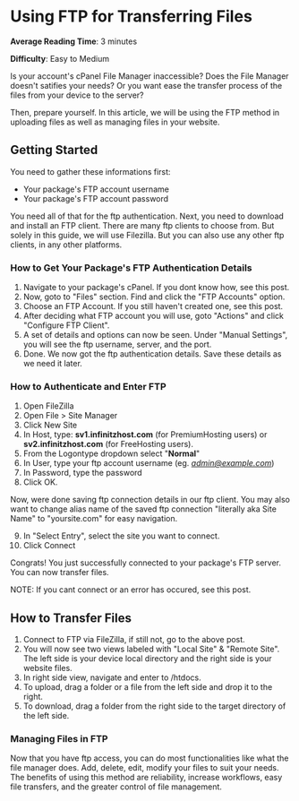 # Using FTP for Transferring Files

**Average Reading Time**: 3 minutes

**Difficulty**: Easy to Medium

Is your account's cPanel File Manager inaccessible? Does the File Manager doesn't satifies your needs? Or you want ease the transfer process of the files from your device to the server? 

Then, prepare yourself. In this article, we will be using the FTP method in uploading files as well as managing files in your website.
 
## Getting Started
You need to gather these informations first:

- Your package's FTP account username
- Your package's FTP account password
    
You need all of that for the ftp authentication.
Next, you need to download and install an FTP client. There are many ftp clients to choose from. But solely in this guide, we will use Filezilla. But you can also use any other ftp clients, in any other platforms.
    
### How to Get Your Package's FTP Authentication Details

1. Navigate to your package's cPanel. If you dont know how, see this post.
2. Now, goto to "Files" section. Find and click the "FTP Accounts" option.
3. Choose an FTP Account. If you still haven't created one, see this post.
4. After deciding what FTP account you will use, goto "Actions" and click "Configure FTP Client".
5. A set of details and options can now be seen. Under "Manual Settings", you will see the ftp username, server, and the port.
6. Done. We now got the ftp authentication details. Save these details as we need it later.

### How to Authenticate and Enter FTP

1. Open FileZilla
2. Open File > Site Manager
3. Click New Site
4. In Host, type: **sv1.infinitzhost.com** (for PremiumHosting users) or **sv2.infinitzhost.com** (for FreeHosting users).
5. From the Logontype dropdown select "**Normal**"
6. In User, type your ftp account username (eg. *admin@example.com*)
7. In Password, type the password
8. Click OK.

Now, were done saving ftp connection details in our ftp client. You may also want to change alias name of the saved ftp connection "literally aka Site Name" to "yoursite.com" for easy navigation.

9. In "Select Entry", select the site you want to connect.
10. Click Connect

Congrats! You just successfully connected to your package's FTP server. You can now transfer files.

NOTE: If you cant connect or an error has occured, see this post. 

## How to Transfer Files

1. Connect to FTP via FileZilla, if still not, go to the above post.
2. You will now see two views labeled with "Local Site" & "Remote Site". The left side is your device local directory and the right side is your website files.
3. In right side view, navigate and enter to /htdocs.
4. To upload, drag a folder or a file from the left side and drop it to the right.
5. To download, drag a folder from the right side to the target directory of the left side.

### Managing Files in FTP
Now that you have ftp access, you can do most functionalities like what the file manager does. Add, delete, edit, modify your files to suit your needs.
The benefits of using this method are reliability, increase workflows, easy file transfers, and the greater control of file management.
